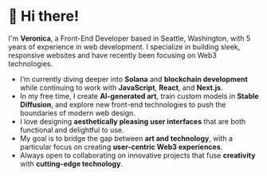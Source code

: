 # 👋 Hi there!

I'm **Veronica**, a Front-End Developer based in Seattle, Washington, with 5 years of experience in web development. I specialize in building sleek, responsive websites and have recently been focusing on Web3 technologies.

- I’m currently diving deeper into **Solana** and **blockchain development** while continuing to work with **JavaScript**, **React**, and **Next.js**.
- In my free time, I create **AI-generated art**, train custom models in **Stable Diffusion**, and explore new front-end technologies to push the boundaries of modern web design.
- I love designing **aesthetically pleasing user interfaces** that are both functional and delightful to use.
- My goal is to bridge the gap between **art and technology**, with a particular focus on creating **user-centric Web3 experiences**.
- Always open to collaborating on innovative projects that fuse **creativity** with **cutting-edge technology**.

<!--
**veronzHub/veronzHub** is a ✨ _special_ ✨ repository because its `README.md` (this file) appears on your GitHub profile.

Here are some ideas to get you started:

- 🔭 I’m currently working on ...
- 🌱 I’m currently learning ...
- 👯 I’m looking to collaborate on ...
- 🤔 I’m looking for help with ...
- 💬 Ask me about ...
- 📫 How to reach me: ...
- 😄 Pronouns: ...
- ⚡ Fun fact: ...
-->
